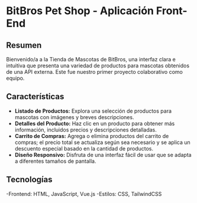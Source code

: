 # BitBros Pet Shop - Aplicación Front-End

## Resumen

Bienvenido/a a la Tienda de Mascotas de BitBros, una interfaz clara e intuitiva que presenta una variedad de productos para mascotas obtenidos de una API externa. Este fue nuestro primer proyecto colaborativo como equipo.

## Características

- **Listado de Productos:** Explora una selección de productos para mascotas con imágenes y breves descripciones.
- **Detalles del Producto:** Haz clic en un producto para obtener más información, incluidos precios y descripciones detalladas.
- **Carrito de Compras:** Agrega o elimina productos del carrito de compras; el precio total se actualiza según sea necesario y se aplica un descuento especial basado en la cantidad de productos.
- **Diseño Responsivo:** Disfruta de una interfaz fácil de usar que se adapta a diferentes tamaños de pantalla.

## Tecnologías

-Frontend: HTML, JavaScript, Vue.js
-Estilos: CSS, TailwindCSS
